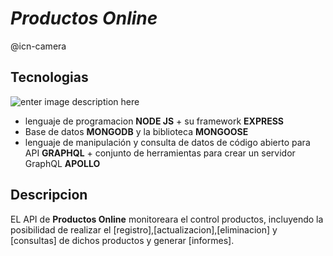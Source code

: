 # *Productos Online*
@icn-camera

## Tecnologias
![enter image description here](https://miro.medium.com/max/2756/1*rV8XbNaeIvjBiHaVxXtEEA.png)
 - lenguaje de programacion **NODE JS** + su framework **EXPRESS**
 - Base de datos **MONGODB** y  la biblioteca **MONGOOSE**
 - lenguaje de manipulación y consulta de datos de código abierto para API  **GRAPHQL** + conjunto de herramientas para crear un servidor GraphQL **APOLLO**

## Descripcion

EL API de **Productos Online** monitoreara el control  productos, incluyendo la posibilidad de realizar el  [registro],[actualizacion],[eliminacion] y [consultas]  de dichos productos y generar  [informes].
